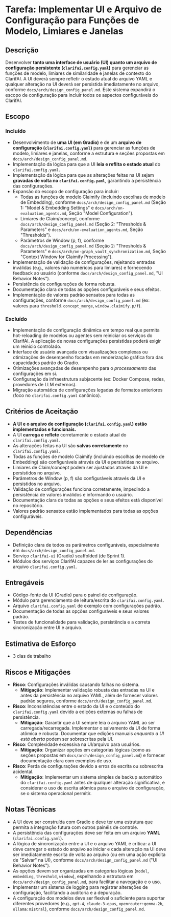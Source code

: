 # Tarefa: Implementar UI e Arquivo de Configuração para Funções de Modelo, Limiares e Janelas

## Descrição
Desenvolver **tanto uma interface de usuário (UI) quanto um arquivo de configuração persistente (`clarifai.config.yaml`)** para gerenciar as funções de modelo, limiares de similaridade e janelas de contexto do ClarifAI. A UI deverá sempre refletir o estado atual do arquivo YAML e qualquer alteração na UI deverá ser persistida imediatamente no arquivo, conforme `docs/arch/design_config_panel.md`. Este sistema expandirá o escopo de configuração para incluir todos os aspectos configuráveis do ClarifAI.

## Escopo

### Incluído
- Desenvolvimento de **uma UI (em Gradio)** e de um **arquivo de configuração (`clarifai.config.yaml`)** para gerenciar as funções de modelo, limiares e janelas, conforme a estrutura e seções propostas em `docs/arch/design_config_panel.md`.
- Implementação da lógica para que a UI **leia e reflita o estado atual** do `clarifai.config.yaml`.
- Implementação da lógica para que as alterações feitas na UI sejam **gravadas de volta no `clarifai.config.yaml`**, garantindo a persistência das configurações.
- Expansão do escopo de configuração para incluir:
  - Todas as funções de modelo Claimify (incluindo escolhas de modelo de Embedding), conforme `docs/arch/design_config_panel.md` (Seção 1: "Model & Embedding Settings" e `docs/arch/on-evaluation_agents.md`, Seção "Model Configuration").
  - Limiares de Claim/concept, conforme `docs/arch/design_config_panel.md` (Seção 2: "Thresholds & Parameters" e `docs/arch/on-evaluation_agents.md`, Seção "Thresholds").
  - Parâmetros de Window (p, f), conforme `docs/arch/design_config_panel.md` (Seção 2: "Thresholds & Parameters" e `docs/arch/on-graph_vault_synchronization.md`, Seção "Context Window for Claimify Processing").
- Implementação de validação de configurações, rejeitando entradas inválidas (e.g., valores não numéricos para limiares) e fornecendo feedback ao usuário (conforme `docs/arch/design_config_panel.md`, "UI Behavior Notes").
- Persistência de configurações de forma robusta.
- Documentação clara de todas as opções configuráveis e seus efeitos.
- Implementação de valores padrão sensatos para todas as configurações, conforme `docs/arch/design_config_panel.md` (ex: valores para `threshold.concept_merge`, `window.claimify.p/f`).

### Excluído
- Implementação de configuração dinâmica em tempo real que permita hot-reloading de modelos ou agentes sem reiniciar os serviços do ClarifAI. A aplicação de novas configurações persistidas poderá exigir um reinício controlado.
- Interface de usuário avançada com visualizações complexas ou otimizações de desempenho focadas em renderização gráfica fora das capacidades padrão do Gradio.
- Otimizações avançadas de desempenho para o *processamento* das configurações em si.
- Configuração da infraestrutura subjacente (ex: Docker Compose, redes, provedores de LLM externos).
- Migração automática de configurações legadas de formatos anteriores (foco no `clarifai.config.yaml` canônico).

## Critérios de Aceitação
- **A UI e o arquivo de configuração (`clarifai.config.yaml`) estão implementados e funcionais.**
- A UI **carrega e reflete** corretamente o estado atual do `clarifai.config.yaml`.
- As alterações feitas na UI são **salvas corretamente** no `clarifai.config.yaml`.
- Todas as funções de modelo Claimify (incluindo escolhas de modelo de Embedding) são configuráveis através da UI e persistidas no arquivo.
- Limiares de Claim/concept podem ser ajustados através da UI e persistidos no arquivo.
- Parâmetros de Window (p, f) são configuráveis através da UI e persistidos no arquivo.
- Validação de configurações funciona corretamente, impedindo a persistência de valores inválidos e informando o usuário.
- Documentação clara de todas as opções e seus efeitos está disponível no repositório.
- Valores padrão sensatos estão implementados para todas as opções configuráveis.

## Dependências
- Definição clara de todos os parâmetros configuráveis, especialmente em `docs/arch/design_config_panel.md`.
- Serviço `clarifai-ui` (Gradio) scaffolded (de Sprint 1).
- Módulos dos serviços ClarifAI capazes de ler as configurações do arquivo `clarifai.config.yaml`.

## Entregáveis
- Código-fonte da UI (Gradio) para o painel de configuração.
- Módulo para gerenciamento de leitura/escrita do `clarifai.config.yaml`.
- Arquivo `clarifai.config.yaml` de exemplo com configurações padrão.
- Documentação de todas as opções configuráveis e seus valores padrão.
- Testes de funcionalidade para validação, persistência e a correta sincronização entre UI e arquivo.

## Estimativa de Esforço
- 3 dias de trabalho

## Riscos e Mitigações
- **Risco**: Configurações inválidas causando falhas no sistema.
  - **Mitigação**: Implementar validação robusta das entradas na UI e antes da persistência no arquivo YAML, além de fornecer valores padrão seguros, conforme `docs/arch/design_config_panel.md`.
- **Risco**: Inconsistências entre o estado da UI e o conteúdo do `clarifai.config.yaml` devido a edições externas ou falhas de persistência.
  - **Mitigação**: Garantir que a UI sempre leia o arquivo YAML ao ser carregada/recarregada. Implementar o salvamento da UI de forma atômica e robusta. Documentar que edições manuais *enquanto a UI está aberta* podem ser sobrescritas pela UI.
- **Risco**: Complexidade excessiva na UI/arquivo para usuários.
  - **Mitigação**: Organizar opções em categorias lógicas (como as seções propostas em `docs/arch/design_config_panel.md`) e fornecer documentação clara com exemplos de uso.
- **Risco**: Perda de configurações devido a erros de escrita ou sobrescrita acidental.
  - **Mitigação**: Implementar um sistema simples de backup automático do `clarifai.config.yaml` antes de qualquer alteração significativa, e considerar o uso de escrita atômica para o arquivo de configuração, se o sistema operacional permitir.

## Notas Técnicas
- A UI deve ser construída com Gradio e deve ter uma estrutura que permita a integração futura com outros painéis de controle.
- A persistência das configurações deve ser feita em um arquivo **YAML** (`clarifai.config.yaml`).
- A lógica de sincronização entre a UI e o arquivo YAML é crítica: a UI deve carregar o estado do arquivo ao iniciar e cada alteração na UI deve ser imediatamente escrita de volta ao arquivo (ou em uma ação explícita de "Salvar" na UI), conforme `docs/arch/design_config_panel.md` ("UI Behavior Notes").
- As opções devem ser organizadas em categorias lógicas (`model`, `embedding`, `threshold`, `window`), espelhando a estrutura em `docs/arch/design_config_panel.md`, para facilitar a navegação e o uso.
- Implementar um sistema de logging para registrar alterações de configuração, facilitando a auditoria e a depuração.
- A configuração dos modelos deve ser flexível o suficiente para suportar diferentes provedores (e.g., `gpt-4`, `claude-3-opus`, `openrouter:gemma-2b`, `ollama:mistral`), conforme `docs/arch/design_config_panel.md`.
